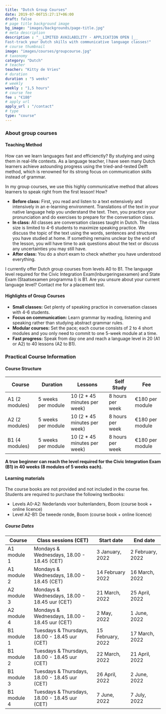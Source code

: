 ```yaml
---
title: "Dutch Group Courses"
date: 2019-07-06T15:27:17+06:00
draft: false
# page title background image
bg_image: "images/backgrounds/page-title.jpg"
# meta description
description : "__LIMITED AVAILABILITY - APPLICATION OPEN |__ 
Fast-track your Dutch skills with communicative language classes!"
# course thumbnail
image: "images/courses/groupcourse.jpg"
# taxonomy
category: "Dutch"
# teacher
teacher: "Kitty de Vries"
# duration
duration : "5 weeks"
# weekly
weekly : "1,5 hours"
# course fee
fee : "€180"
# apply url
apply_url : "/contact"
# type
type: "course"
---
```



### About group courses
#### Teaching Method
How can we learn languages fast and efficienctly? By studying and using them in real-life contexts. As a language teacher, I have seen many Dutch learners achieve astounding progress using the tried-and-tested Delft method, which is renowned for its strong focus on communication skills instead of grammar. 

In my group courses, we use this highly communicative method that allows learners to speak right from the first lesson! How? 
* __Before class:__ First, you read and listen to a text extensively and intensively in an e-learning environment. Translations of the text in your native language help you understand the text. Then, you practice your pronunciation and do exercises to prepare for the conversation class.
* __In class:__ All classes are conversation classes taught in Dutch. The class size is limited to 4-6 students to maximize speaking practice. We discuss the topic of the text using the words, sentences and structures you have studied at home. If something remains unclear by the end of the lesson, you will have time to ask questions about the text or discuss any uncertainties you may still have.  
* __After class:__ You do a short exam to check whether you have understood everything.  

I currently offer Dutch group courses from levels A0 to B1. The language level required for the Civic Integration Exam(Inburgeringsexamen) and State Exam (Staatsexamen programma I) is B1. 
Are you unsure about your current language level? 
Contact me for a placement test.     
  


#### Highlights of Group Courses
* __Small classes:__ Get plenty of speaking practice in conversation classes with 4-6 students. 
* __Focus on communication:__ Learn grammar by reading, listening and speaking rather than studying abstract grammar rules. 
* __Modular courses:__ Set the pace; each course consists of 2 to 4 short modules and you only need to commit to one 5-week module at a time. 
* __Fast progress:__ Speak from day one and reach a language level in 20 (A1 or A2) to 40 lessons (A2 to B1). 
  
    
  
### Practical Course Information
#### Course Structure 
|Course | Duration | Lessons| Self Study | Fee |
|-|-|-|-|-|
| A1 (2 modules) | 5 weeks per module  | 10 (2 * 45 minutes per week) | 8 hours per week | €180 per module |
| A2 (2 modules) | 5 weeks per module  | 10 (2 * 45 minutes per week) | 8 hours per week | €180 per module |
| B1 (4 modules) | 5 weeks per module | 10 (2 * 45 minutes per week) | 8 hours per week | €180 per module |

__A true beginner can reach the level required for the Civic Integration Exam (B1) in 40 weeks (8 modules of 5 weeks each).__

#### Learning materials
The course books are not provided and not included in the course fee. Students are required to purchase the following textbooks: 
- Levels A0-A2: Nederlands voor buitenlanders, Boom (course book + online licence)
- Level A2-B1: De tweede ronde, Boom (course book + online licence)

##### Course Dates
| Course | Class sessions (CET) | Start date | End date |
|-|-|-|-|
| A1 module 1 | Mondays & Wednesdays, 18.00 - 18.45 (CET)| 3 January, 2022 | 2 February, 2022 |
| A1 module 2 | Mondays & Wednesdays, 18.00 - 18.45 (CET)| 14 February 2022 | 16 March, 2022 |
| A2 module 3 | Mondays & Wednesdays, 18.00 - 18.45 uur (CET)| 21 March, 2022 | 25 April, 2022 |
| A2 module 4 | Mondays & Wednesdays, 18.00 - 18.45 uur (CET)| 2 May, 2022 | 1 June, 2022 |
| B1 module 1 | Tuesdays & Thursdays, 18.00 - 18.45 uur (CET)| 15 February, 2022 | 17 March, 2022 |
| B1 module 2 | Tuesdays & Thursdays, 18.00 - 18.45 uur (CET)| 22 March, 2022 | 21 April, 2022 |
| B1 module 3 | Tuesdays & Thursdays, 18.00 - 18.45 uur (CET)| 26 April, 2022 | 2 June, 2022 |
| B1 module 4 | Tuesdays & Thursdays, 18.00 - 18.45 uur (CET)| 7 June, 2022 | 7 July, 2022 |


